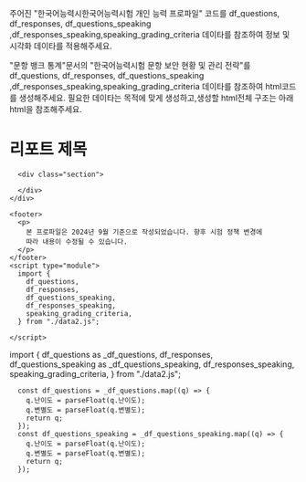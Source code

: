 주어진 "한국어능력시한국어능력시험 개인 능력 프로파일" 코드를 df_questions, df_responses, df_questions_speaking ,df_responses_speaking,speaking_grading_criteria 데이타를 참조하여 정보 및 시각화 데이타를 적용해주세요.

"문항 뱅크 통계"문서의 "한국어능력시험 문항 보안 현황 및 관리 전략"를 df_questions, df_responses, df_questions_speaking ,df_responses_speaking,speaking_grading_criteria 데이타를 참조하여 html코드를 생성해주세요.
필요한 데이타는 목적에 맞게 생성하고,생성할 html전체 구조는 아래 html을 참조해주세요.

<!DOCTYPE html>
<html lang="ko">
  <head>
    <meta charset="UTF-8" />
    <meta name="viewport" content="width=device-width, initial-scale=1.0" />
    <title>리포트 제목</title>
    <link
      href="https://fonts.googleapis.com/css2?family=Noto+Sans+KR:wght@400;700&display=swap"
      rel="stylesheet"
    />
    <link rel="stylesheet" href="report-styles.css" />
    <script src="https://cdnjs.cloudflare.com/ajax/libs/mathjs/11.8.0/math.js"></script>
    <script src="https://cdn.jsdelivr.net/npm/chart.js"></script>
    <script src="https://d3js.org/d3.v7.min.js"></script> 
    <script
      id="MathJax-script"
      async
      src="https://cdn.jsdelivr.net/npm/mathjax@3/es5/tex-mml-chtml.js"
    ></script>
    <script src="https://cdnjs.cloudflare.com/ajax/libs/lodash.js/4.17.21/lodash.min.js"></script>
  </head>
  <body>
    <div class="container">
      <h1>리포트 제목</h1>

      <div class="section">

      </div>
    </div>

    <footer>
      <p>
        본 프로파일은 2024년 9월 기준으로 작성되었습니다. 향후 시험 정책 변경에
        따라 내용이 수정될 수 있습니다.
      </p>
    </footer>
    <script type="module">
      import {
        df_questions,
        df_responses,
        df_questions_speaking,
        df_responses_speaking,
        speaking_grading_criteria,
      } from "./data2.js";

    </script>

  </body>
</html>

import {
df_questions as \_df_questions,
df_responses,
df_questions_speaking as \_df_questions_speaking,
df_responses_speaking,
speaking_grading_criteria,
} from "./data2.js";

      const df_questions = _df_questions.map((q) => {
        q.난이도 = parseFloat(q.난이도);
        q.변별도 = parseFloat(q.변별도);
        return q;
      });
      const df_questions_speaking = _df_questions_speaking.map((q) => {
        q.난이도 = parseFloat(q.난이도);
        q.변별도 = parseFloat(q.변별도);
        return q;
      });
